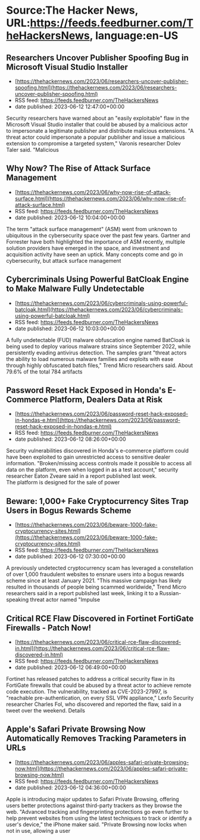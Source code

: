 # Source:The Hacker News, URL:https://feeds.feedburner.com/TheHackersNews, language:en-US

## Researchers Uncover Publisher Spoofing Bug in Microsoft Visual Studio Installer
 - [https://thehackernews.com/2023/06/researchers-uncover-publisher-spoofing.html](https://thehackernews.com/2023/06/researchers-uncover-publisher-spoofing.html)
 - RSS feed: https://feeds.feedburner.com/TheHackersNews
 - date published: 2023-06-12 12:47:00+00:00

Security researchers have warned about an "easily exploitable" flaw in the Microsoft Visual Studio installer that could be abused by a malicious actor to impersonate a legitimate publisher and distribute malicious extensions.
"A threat actor could impersonate a popular publisher and issue a malicious extension to compromise a targeted system," Varonis researcher Dolev Taler said. "Malicious

## Why Now? The Rise of Attack Surface Management
 - [https://thehackernews.com/2023/06/why-now-rise-of-attack-surface.html](https://thehackernews.com/2023/06/why-now-rise-of-attack-surface.html)
 - RSS feed: https://feeds.feedburner.com/TheHackersNews
 - date published: 2023-06-12 10:04:00+00:00

The term "attack surface management" (ASM) went from unknown to ubiquitous in the cybersecurity space over the past few years. Gartner and Forrester have both highlighted the importance of ASM recently, multiple solution providers have emerged in the space, and investment and acquisition activity have seen an uptick. 
Many concepts come and go in cybersecurity, but attack surface management

## Cybercriminals Using Powerful BatCloak Engine to Make Malware Fully Undetectable
 - [https://thehackernews.com/2023/06/cybercriminals-using-powerful-batcloak.html](https://thehackernews.com/2023/06/cybercriminals-using-powerful-batcloak.html)
 - RSS feed: https://feeds.feedburner.com/TheHackersNews
 - date published: 2023-06-12 10:03:00+00:00

A fully undetectable (FUD) malware obfuscation engine named BatCloak is being used to deploy various malware strains since September 2022, while persistently evading antivirus detection.
The samples grant "threat actors the ability to load numerous malware families and exploits with ease through highly obfuscated batch files," Trend Micro researchers said.
About 79.6% of the total 784 artifacts

## Password Reset Hack Exposed in Honda's E-Commerce Platform, Dealers Data at Risk
 - [https://thehackernews.com/2023/06/password-reset-hack-exposed-in-hondas-e.html](https://thehackernews.com/2023/06/password-reset-hack-exposed-in-hondas-e.html)
 - RSS feed: https://feeds.feedburner.com/TheHackersNews
 - date published: 2023-06-12 08:26:00+00:00

Security vulnerabilities discovered in Honda's e-commerce platform could have been exploited to gain unrestricted access to sensitive dealer information.
"Broken/missing access controls made it possible to access all data on the platform, even when logged in as a test account," security researcher Eaton Zveare said in a report published last week.
The platform is designed for the sale of power

## Beware: 1,000+ Fake Cryptocurrency Sites Trap Users in Bogus Rewards Scheme
 - [https://thehackernews.com/2023/06/beware-1000-fake-cryptocurrency-sites.html](https://thehackernews.com/2023/06/beware-1000-fake-cryptocurrency-sites.html)
 - RSS feed: https://feeds.feedburner.com/TheHackersNews
 - date published: 2023-06-12 07:30:00+00:00

A previously undetected cryptocurrency scam has leveraged a constellation of over 1,000 fraudulent websites to ensnare users into a bogus rewards scheme since at least January 2021.
"This massive campaign has likely resulted in thousands of people being scammed worldwide," Trend Micro researchers said in a report published last week, linking it to a Russian-speaking threat actor named "Impulse

## Critical RCE Flaw Discovered in Fortinet FortiGate Firewalls - Patch Now!
 - [https://thehackernews.com/2023/06/critical-rce-flaw-discovered-in.html](https://thehackernews.com/2023/06/critical-rce-flaw-discovered-in.html)
 - RSS feed: https://feeds.feedburner.com/TheHackersNews
 - date published: 2023-06-12 06:49:00+00:00

Fortinet has released patches to address a critical security flaw in its FortiGate firewalls that could be abused by a threat actor to achieve remote code execution.
The vulnerability, tracked as CVE-2023-27997, is "reachable pre-authentication, on every SSL VPN appliance," Lexfo Security researcher Charles Fol, who discovered and reported the flaw, said in a tweet over the weekend.
Details

## Apple's Safari Private Browsing Now Automatically Removes Tracking Parameters in URLs
 - [https://thehackernews.com/2023/06/apples-safari-private-browsing-now.html](https://thehackernews.com/2023/06/apples-safari-private-browsing-now.html)
 - RSS feed: https://feeds.feedburner.com/TheHackersNews
 - date published: 2023-06-12 04:36:00+00:00

Apple is introducing major updates to Safari Private Browsing, offering users better protections against third-party trackers as they browse the web.
"Advanced tracking and fingerprinting protections go even further to help prevent websites from using the latest techniques to track or identify a user's device," the iPhone maker said.
"Private Browsing now locks when not in use, allowing a user

